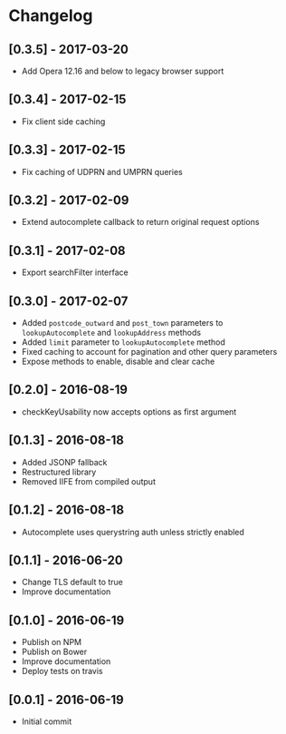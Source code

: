 # Changelog

## [0.3.5] - 2017-03-20
- Add Opera 12.16 and below to legacy browser support

## [0.3.4] - 2017-02-15
- Fix client side caching

## [0.3.3] - 2017-02-15
- Fix caching of UDPRN and UMPRN queries

## [0.3.2] - 2017-02-09
- Extend autocomplete callback to return original request options

## [0.3.1] - 2017-02-08
- Export searchFilter interface

## [0.3.0] - 2017-02-07
- Added `postcode_outward` and `post_town` parameters to `lookupAutocomplete` and `lookupAddress` methods
- Added `limit` parameter to `lookupAutocomplete` method
- Fixed caching to account for pagination and other query parameters
- Expose methods to enable, disable and clear cache

## [0.2.0] - 2016-08-19
- checkKeyUsability now accepts options as first argument

## [0.1.3] - 2016-08-18
- Added JSONP fallback
- Restructured library
- Removed IIFE from compiled output

## [0.1.2] - 2016-08-18
- Autocomplete uses querystring auth unless strictly enabled

## [0.1.1] - 2016-06-20
- Change TLS default to true
- Improve documentation

## [0.1.0] - 2016-06-19
- Publish on NPM
- Publish on Bower
- Improve documentation
- Deploy tests on travis

## [0.0.1] - 2016-06-19
- Initial commit
